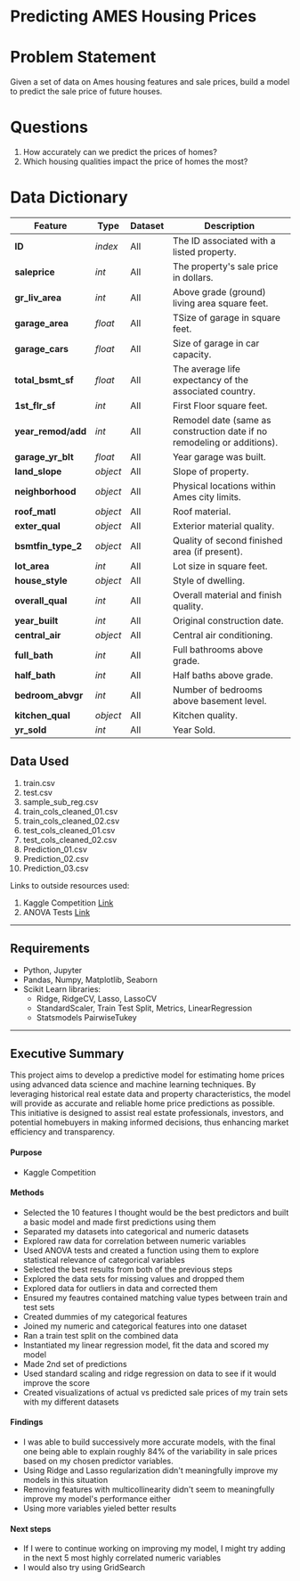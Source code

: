 # Predicting AMES Housing Prices 

# Problem Statement

Given a set of data on Ames housing features and sale prices, build a model to predict the sale price of future houses.

# Questions

1. How accurately can we predict the prices of homes?
2. Which housing qualities impact the price of homes the most?

# Data Dictionary

|Feature|Type|Dataset|Description|
|---|---|---|---|
|**ID**|*index*|All|The ID associated with a listed property.|
|**saleprice**|*int*|All|The property's sale price in dollars.|
|**gr_liv_area**|*int*|All|Above grade (ground) living area square feet.|
|**garage_area**|*float*|All|TSize of garage in square feet.|
|**garage_cars**|*float*|All|Size of garage in car capacity.| 
|**total_bsmt_sf**|*float*|All|The average life expectancy of the associated country.|
|**1st_flr_sf**|*int*|All|First Floor square feet.|
|**year_remod/add**|*int*|All|Remodel date (same as construction date if no remodeling or additions).|
|**garage_yr_blt**|*float*|All|Year garage was built.|
|**land_slope**|*object*|All|Slope of property.|
|**neighborhood**|*object*|All|Physical locations within Ames city limits.|
|**roof_matl**|*object*|All|Roof material.|
|**exter_qual**|*object*|All|Exterior material quality.|
|**bsmtfin_type_2**|*object*|All|Quality of second finished area (if present).|
|**lot_area**|*int*|All|Lot size in square feet.|
|**house_style**|*object*|All|Style of dwelling.|
|**overall_qual**|*int*|All|Overall material and finish quality.|
|**year_built**|*int*|All|Original construction date.|
|**central_air**|*object*|All|Central air conditioning.|
|**full_bath**|*int*|All|Full bathrooms above grade.|
|**half_bath**|*int*|All|Half baths above grade.|
|**bedroom_abvgr**|*int*|All|Number of bedrooms above basement level.|
|**kitchen_qual**|*object*|All|Kitchen quality.|
|**yr_sold**|*int*|All|Year Sold.|


## Data Used
1. train.csv
2. test.csv
3. sample_sub_reg.csv
4. train_cols_cleaned_01.csv
5. train_cols_cleaned_02.csv
6. test_cols_cleaned_01.csv
7. test_cols_cleaned_02.csv
8. Prediction_01.csv
9. Prediction_02.csv
10. Prediction_03.csv

Links to outside resources used:
1. Kaggle Competition [Link](https://www.kaggle.com/competitions/dsb-521-ames-housing-challenge)
2. ANOVA Tests [Link](https://www.scribbr.com/statistics/one-way-anova/)


---

## Requirements
- Python, Jupyter
- Pandas, Numpy, Matplotlib, Seaborn
- Scikit Learn libraries:
   - Ridge, RidgeCV, Lasso, LassoCV
   - StandardScaler, Train Test Split, Metrics, LinearRegression
   - Statsmodels PairwiseTukey

---
## Executive Summary
 This project aims to develop a predictive model for estimating home prices using advanced data science and machine learning techniques. By leveraging historical real estate data and property characteristics, the model will provide as accurate and reliable home price predictions as possible. This initiative is designed to assist real estate professionals, investors, and potential homebuyers in making informed decisions, thus enhancing market efficiency and transparency.
 
#### Purpose
- Kaggle Competition


#### Methods
  - Selected the 10 features I thought would be the best predictors and built a basic model and made first predictions using them
  - Separated my datasets into categorical and numeric datasets
  - Explored raw data for correlation between numeric variables
  - Used ANOVA tests and created a function using them to explore statistical relevance of categorical variables
  - Selected the best results from both of the previous steps
  - Explored the data sets for missing values and dropped them
  - Explored data for outliers in data and corrected them
  - Ensured my feautres contained matching value types between train and test sets
  - Created dummies of my categorical features
  - Joined my numeric and categorical features into one dataset
  - Ran a train test split on the combined data
  - Instantiated my linear regression model, fit the data and scored my model
  - Made 2nd set of predictions
  - Used standard scaling and ridge regression on data to see if it would improve the score
  - Created visualizations of actual vs predicted sale prices of my train sets with my different datasets
  

#### Findings
  - I was able to build successively more accurate models, with the final one being able to explain roughly 84% of the variability in sale prices based on my chosen predictor variables.
  - Using Ridge and Lasso regularization didn't meaningfully improve my models in this situation
  - Removing features with multicollinearity didn't seem to meaningfully improve my model's performance either
  - Using more variables yieled better results

#### Next steps
  -   If I were to continue working on improving my model, I might try adding in the next 5 most highly correlated numeric variables
  -   I would also try using GridSearch
